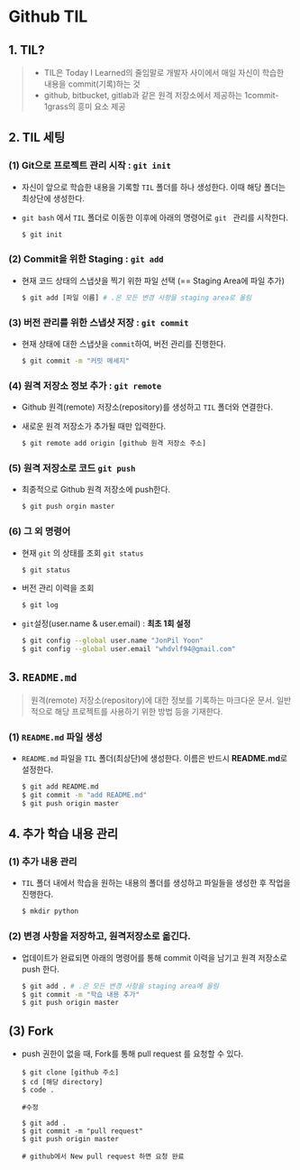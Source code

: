 # Github TIL

## 1. TIL?

> - TIL은 Today I Learned의 줄임말로 개발자 사이에서 매일 자신이 학습한 내용을 commit(기록)하는 것
> - github, bitbucket, gitlab과 같은 원격 저장소에서 제공하는 1commit-1grass의 흥미 요소 제공



## 2. TIL 세팅

### (1) Git으로 프로젝트 관리 시작 : `git init`

- 자신이 앞으로 학습한 내용을 기록할 `TIL` 폴더를 하나 생성한다. 이때 해당 폴더는 최상단에 생성한다.

- `git bash` 에서 `TIL` 폴더로 이동한 이후에 아래의 명령어로 `git ` 관리를 시작한다.

  ```bash
  $ git init
  ```

  

### (2) Commit을 위한 Staging : `git add`

- 현재 코드 상태의 스냅샷을 찍기 위한 파일 선택 (== Staging Area에 파일 추가)

  ```bash
  $ git add [파일 이름] # .은 모든 변경 사항을 staging area로 올림
  ```

  

### (3) 버전 관리를 위한 스냅샷 저장 : `git commit`

- 현재 상태에 대한 스냅샷을 `commit`하여, 버전 관리를 진행한다.

  ```bash
  $ git commit -m "커밋 메세지"
  ```



### (4) 원격 저장소 정보 추가 : `git remote`

- Github 원격(remote) 저장소(repository)를 생성하고 `TIL` 폴더와 연결한다.

- 새로운 원격 저장소가 추가될 때만 입력한다.

  ```bash
  $ git remote add origin [github 원격 저장소 주소]
  ```



### (5) 원격 저장소로 코드 `git push`

- 최종적으로 Github 원격 저장소에 push한다.

  ```bash
  $ git push orgin master
  ```

  

### (6) 그 외 명령어

- 현재 `git` 의 상태를 조회 `git status`

  ```bash
  $ git status
  ```

- 버전 관리 이력을 조회

  ```bash
  $ git log
  ```

- `git`설정(user.name & user.email) : **최초 1회 설정**

  ```bash
  $ git config --global user.name "JonPil Yoon"
  $ git config --global user.email "whdvlf94@gmail.com"
  ```



## 3. `README.md`

> 원격(remote) 저장소(repository)에 대한 정보를 기록하는 마크다운 문서. 일반적으로 해당 프로젝트를 사용하기 위한 방법 등을 기재한다.



### (1) `README.md` 파일 생성

- `README.md` 파일을 `TIL` 폴더(최상단)에 생성한다. 이름은 반드시 **README.md**로 설정한다.

  ```bash
  $ git add README.md
  $ git commit -m "add README.md"
  $ git push origin master
  ```



## 4. 추가 학습 내용 관리

### (1) 추가 내용 관리

- `TIL` 폴더 내에서 학습을 원하는 내용의 폴더를 생성하고 파일들을 생성한 후 작업을 진행한다.

  ```bash
  $ mkdir python
  ```



### (2) 변경 사항을 저장하고, 원격저장소로 옮긴다.

- 업데이트가 완료되면 아래의 명령어를 통해 commit 이력을 남기고 원격 저장소로 push 한다.

  ```bash
  $ git add . # .은 모든 변경 사항을 staging area에 올림 
  $ git commit -m "학습 내용 추가"
  $ git push origin master
  ```

  

## (3) Fork

- push 권한이 없을 때, Fork를 통해 pull request 를 요청할 수 있다.

  ```shell
  $ git clone [github 주소]
  $ cd [해당 directory]
  $ code .
  
  #수정
  
  $ git add .
  $ git commit -m "pull request"
  $ git push origin master
  
  # github에서 New pull request 하면 요청 완료
  ```

  

  


